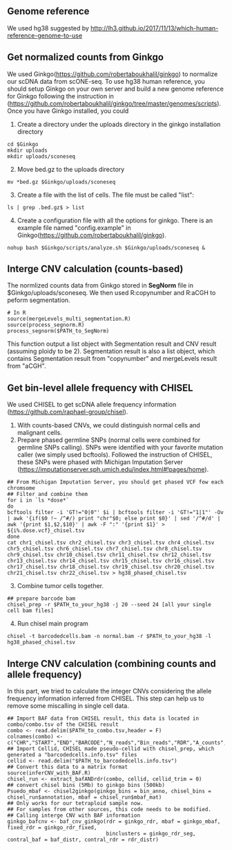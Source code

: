 ## Genome reference
We used hg38 suggested by http://lh3.github.io/2017/11/13/which-human-reference-genome-to-use
## Get normalized counts from Ginkgo
We used Ginkgo(https://github.com/robertaboukhalil/ginkgo) to normalize our scDNA data from scONE-seq. To use hg38 human reference, you should setup Ginkgo on your own server and build a new genome reference for Ginkgo following the instruction in (https://github.com/robertaboukhalil/ginkgo/tree/master/genomes/scripts).
Once you have Ginkgo installed, you could 
1. Create a directory under the uploads directory in the ginkgo installation directory
```
cd $Ginkgo
mkdir uploads
mkdir uploads/sconeseq
```
2. Move bed.gz to the uploads directory
```
mv *bed.gz $Ginkgo/uploads/sconeseq
```
3. Create a file with the list of cells. The file must be called "list":
```
ls | grep .bed.gz$ > list
```
4. Create a configuration file with all the options for ginkgo. There is an example file named "config.example" in Ginkgo(https://github.com/robertaboukhalil/ginkgo).
```
nohup bash $Ginkgo/scripts/analyze.sh $Ginkgo/uploads/sconeseq &
```
## Interge CNV calculation (counts-based)
The normlized counts data from Ginkgo stored in **SegNorm** file in $Ginkgo/uploads/sconeseq. We then used R:copynumber and R:aCGH to peform segmentation.
```
# In R
source(mergeLevels_multi_segmentation.R)
source(process_segnorm.R)
process_segnorm($PATH_to_SegNorm)
```
This function output a list object with Segmentation result and CNV result (assuming ploidy to be 2).
Segmentation result is also a list object, which contains Segmentation result from "copynumber" and mergeLevels result from "aCGH".
## Get bin-level allele frequency with CHISEL
We used CHISEL to get scDNA allele frequency information (https://github.com/raphael-group/chisel). 
1. With counts-based CNVs, we could distinguish normal cells and malignant cells.
2. Prepare phased germline SNPs (normal cells were combined for germline SNPs calling). SNPs were identified with your favorite mutation caller (we simply used bcftools). Followed the instruction of CHISEL, these SNPs were phased with Michigan Imputation Server (https://imputationserver.sph.umich.edu/index.html#!pages/home).
```
## From Michigan Imputation Server, you should get phased VCF fow each chromsome
## Filter and combine them
for i in `ls *dose*`
do
bcftools filter -i 'GT!="0|0"' $i | bcftools filter -i 'GT!="1|1"' -Ov | awk '{if($0 !~ /^#/) print "chr"$0; else print $0}' | sed '/^#/d' | awk '{print $1,$2,$10}' | awk -F ":" '{print $1}' > ${i%.dose.vcf}_chisel.tsv
done
cat chr1_chisel.tsv chr2_chisel.tsv chr3_chisel.tsv chr4_chisel.tsv chr5_chisel.tsv chr6_chisel.tsv chr7_chisel.tsv chr8_chisel.tsv chr9_chisel.tsv chr10_chisel.tsv chr11_chisel.tsv chr12_chisel.tsv chr13_chisel.tsv chr14_chisel.tsv chr15_chisel.tsv chr16_chisel.tsv chr17_chisel.tsv chr18_chisel.tsv chr19_chisel.tsv chr20_chisel.tsv chr21_chisel.tsv chr22_chisel.tsv > hg38_phased_chisel.tsv
```
3. Combine tumor cells together.
```
## prepare barcode bam
chisel_prep -r $PATH_to_your_hg38 -j 20 --seed 24 [all your single cell bam files]
```
4. Run chisel main program
```
chisel -t barcodedcells.bam -n normal.bam -r $PATH_to_your_hg38 -l hg38_phased_chisel.tsv
```
## Interge CNV calculation (combining counts and allele frequency)
In this part, we tried to calculate the integer CNVs considering the allele frequency information inferred from CHISEL. This step can help us to remove some miscalling in single cell data.
```
## Import BAF data from CHISEL result, this data is located in combo/combo.tsv of the CHISEL result
combo <- read.delim($PATH_to_combo.tsv,header = F)
colnames(combo) <- c("CHR","START","END","BARCODE","N_reads","Bin_reads","RDR","A_counts","B_Counts","BAF")
## Import Cellid, CHISEL made pseudo-cellid with chisel_prep, which generated a "barcodedcells.info.tsv" files
cellid <- read.delim("$PATH_to_barcodedcells.info.tsv")
## Convert this data to a matrix format
source(inferCNV_with_BAF.R)
chisel_run <- extract_bafANDrdr(combo, cellid, cellid_trim = 0)
## convert chisel bins (5Mb) to ginkgo bins (500kb)
Psuedo_mbaf <- chisel2ginkgo(ginkgo_bins = bin_anno, chisel_bins = chisel_run$annotation, mbaf = chisel_run$mbaf_mat)
## Only works for our tetraploid sample now.
## For samples from other sources, this code needs to be modified.
## Calling interge CNV with BAF information
ginkgo_bafcnv <- baf_cnv_ginkgo(rdr = ginkgo_rdr, mbaf = ginkgo_mbaf, fixed_rdr = ginkgo_rdr_fixed,
                                binclusters = ginkgo_rdr_seg, contral_baf = baf_distr, contral_rdr = rdr_distr)
```
